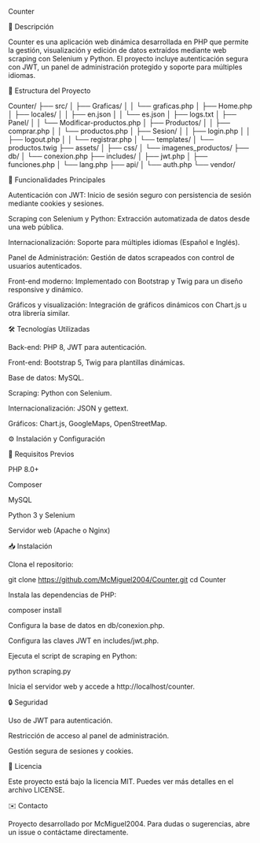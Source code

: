 Counter

  

📌 Descripción

Counter es una aplicación web dinámica desarrollada en PHP que permite la gestión, visualización y edición de datos extraídos mediante web scraping con Selenium y Python. El proyecto incluye autenticación segura con JWT, un panel de administración protegido y soporte para múltiples idiomas.

📁 Estructura del Proyecto

Counter/
├── src/
│   ├── Graficas/
│   │   └── graficas.php
│   ├── Home.php
│   ├── locales/
│   │   ├── en.json
│   │   └── es.json
│   ├── logs.txt
│   ├── Panel/
│   │   └── Modificar-productos.php
│   ├── Productos/
│   │   ├── comprar.php
│   │   └── productos.php
│   ├── Sesion/
│   │   ├── login.php
│   │   ├── logout.php
│   │   └── registrar.php
│   └── templates/
│       └── productos.twig
├── assets/
│   ├── css/
│   └── imagenes_productos/
├── db/
│   └── conexion.php
├── includes/
│   ├── jwt.php
│   ├── funciones.php
│   └── lang.php
├── api/
│   └── auth.php
└── vendor/

🚀 Funcionalidades Principales

Autenticación con JWT: Inicio de sesión seguro con persistencia de sesión mediante cookies y sesiones.

Scraping con Selenium y Python: Extracción automatizada de datos desde una web pública.

Internacionalización: Soporte para múltiples idiomas (Español e Inglés).

Panel de Administración: Gestión de datos scrapeados con control de usuarios autenticados.

Front-end moderno: Implementado con Bootstrap y Twig para un diseño responsive y dinámico.

Gráficos y visualización: Integración de gráficos dinámicos con Chart.js u otra librería similar.

🛠️ Tecnologías Utilizadas

Back-end: PHP 8, JWT para autenticación.

Front-end: Bootstrap 5, Twig para plantillas dinámicas.

Base de datos: MySQL.

Scraping: Python con Selenium.

Internacionalización: JSON y gettext.

Gráficos: Chart.js, GoogleMaps, OpenStreetMap.

⚙️ Instalación y Configuración

📌 Requisitos Previos

PHP 8.0+

Composer

MySQL

Python 3 y Selenium

Servidor web (Apache o Nginx)

📥 Instalación

Clona el repositorio:

git clone https://github.com/McMiguel2004/Counter.git
cd Counter

Instala las dependencias de PHP:

composer install

Configura la base de datos en db/conexion.php.

Configura las claves JWT en includes/jwt.php.

Ejecuta el script de scraping en Python:

python scraping.py

Inicia el servidor web y accede a http://localhost/counter.

🔒 Seguridad

Uso de JWT para autenticación.

Restricción de acceso al panel de administración.

Gestión segura de sesiones y cookies.

📜 Licencia

Este proyecto está bajo la licencia MIT. Puedes ver más detalles en el archivo LICENSE.

✉️ Contacto

Proyecto desarrollado por McMiguel2004. Para dudas o sugerencias, abre un issue o contáctame directamente.

